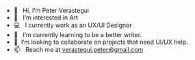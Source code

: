 - 👋 &nbsp; Hi, I’m Peter Verastegui
- 👀 &nbsp; I’m interested in Art
- 💻 &nbsp; I currently work as an UX/UI Designer
- 🌱 &nbsp; I’m currently learning to be a better writer.
- 💞️  &nbsp;I’m looking to collaborate on projects that need UI/UX help.
- 📫 &nbsp; Reach me at verastegui.peter@gmail.com

<!---
peterveras/peterveras is a ✨ special ✨ repository because its `README.md` (this file) appears on your GitHub profile.
You can click the Preview link to take a look at your changes.
--->
